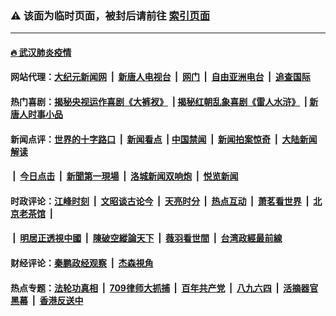 ### ⚠️ 该面为临时页面，被封后请前往 [索引页面](../link4.md)

---

#### [🔥 武汉肺炎疫情](http://159.65.102.113:10000/videos/corona/)

#### 网站代理：[大纪元新闻网](http://159.65.102.113:10080/gb/) &nbsp;|&nbsp; [新唐人电视台](http://159.65.102.113:8808/gb/) &nbsp;|&nbsp; [网门](http://159.65.102.113:11000/) &nbsp;|&nbsp; [自由亚洲电台](http://159.65.102.113:9800/mandarin/) &nbsp;|&nbsp; [追查国际](http://159.65.102.113:10010/)

#### 热门喜剧：[揭秘央视运作喜剧《大裤衩》](http://159.65.102.113:10000/videos/res/big-shorts/) &nbsp;|&nbsp;[揭秘红朝乱象喜剧《雷人水浒》](http://159.65.102.113:10000/videos/res/OutlawsOfMarsh/) &nbsp;|&nbsp;[新唐人时事小品](http://159.65.102.113:10000/videos/res/comedy/)

#### 新闻点评：[世界的十字路口](http://159.65.102.113/tanghao/) &nbsp;|&nbsp; [新闻看点](http://159.65.102.113/news-insight/) &nbsp;|&nbsp;[中国禁闻](http://159.65.102.113/ntdtv-news/) &nbsp;|&nbsp; [新闻拍案惊奇](http://159.65.102.113/dayu/) &nbsp;|&nbsp; [大陆新闻解读](http://159.65.102.113/ntdtv-comedy/)
####   &nbsp;|&nbsp;  [今日点击](http://159.65.102.113/news-click/)  &nbsp;|&nbsp; [新聞第一現場](http://159.65.102.113/primary-scene/) &nbsp;|&nbsp; [洛城新闻双响炮](http://159.65.102.113/la-news/) &nbsp;|&nbsp; [悦览新闻](http://159.65.102.113/dingyue/)

#### 时政评论：[江峰时刻](http://159.65.102.113/today-in-history/) &nbsp;|&nbsp; [文昭谈古论今](http://159.65.102.113/wenzhao/) &nbsp;|&nbsp; [天亮时分](http://159.65.102.113/tianliang/) &nbsp;|&nbsp; [热点互动](http://159.65.102.113/ntdtv-rdhd/) &nbsp;|&nbsp; [萧茗看世界](http://159.65.102.113/simonegao/) &nbsp;|&nbsp; [北京老茶馆](http://159.65.102.113/teahouse/)  &nbsp;|&nbsp;  
####   &nbsp;|&nbsp;  [明居正透視中國](http://159.65.102.113/decoding-china/)  &nbsp;|&nbsp; [陳破空縱論天下](http://159.65.102.113/pokong/)  &nbsp;|&nbsp; [薇羽看世間](http://159.65.102.113/weiyu/)  &nbsp;|&nbsp; [台湾政經最前線](http://159.65.102.113/taiwan/)   

#### 财经评论：[秦鹏政经观察](http://159.65.102.113/qinpeng/) &nbsp;|&nbsp; [杰森視角 ](http://159.65.102.113/jason/)

#### 热点专题：[法轮功真相](http://159.65.102.113:10000/videos/truth.html) &nbsp;|&nbsp; [709律师大抓捕](http://159.65.102.113:10000/videos/709/) &nbsp;|&nbsp; [百年共产党](http://159.65.102.113:10000/videos/ccp.html) &nbsp;|&nbsp; [八九六四](http://159.65.102.113:10000/videos/88/)  &nbsp;|&nbsp; [活摘器官黑幕](http://159.65.102.113:10000/videos/res/Organs/)  &nbsp;|&nbsp; [香港反送中](http://159.65.102.113:10000/videos/res/hk/) 

<img src='http://gfw-breaker.win/link4.md' width='0px' height='0px'/>


